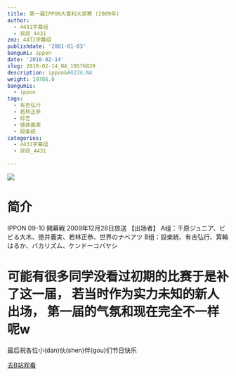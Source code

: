```yaml
---
title: 第一届IPPON大喜利大奖赛 (2009年)
author:
  - 4431字幕组
  - 叔叔_4431
zmz: 4431字幕组
publishdate: '2001-01-03'
bangumi: ippon
date: '2018-02-14'
slug: 2018-02-14_NA_19576829
description: ippon&#8226;NA
weight: 19786.0
bangumis:
  - ippon
tags:
  - 有吉弘行
  - 若林正恭
  - 综艺
  - 徳井義実
  - 設楽統
categories:
  - 4431字幕组
  - 叔叔_4431

---
```

![](http://wx3.sinaimg.cn/mw690/006zT0KYgy1fog8eg5olkj30lc0dc0tq.jpg)
# 简介  
IPPON 09-10 開幕戦  2009年12月28日放送
【出场者】
A组：千原ジュニア、ビビる大木、徳井義実、若林正恭、世界のナベアツ
B组：設楽統、有吉弘行、箕輪はるか、バカリズム、ケンドーコバヤシ

可能有很多同学没看过初期的比赛于是补了这一届，
若当时作为实力未知的新人出场，
第一届的气氛和现在完全不一样呢w
===========================
最后祝各位小(dan)伙(shen)伴(gou)们节日快乐  

[去B站观看](https://www.bilibili.com/video/av19576829/)
 
